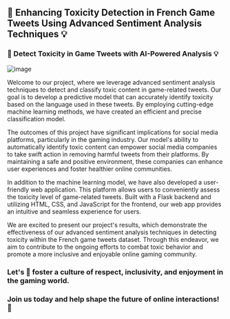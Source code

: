 ## 🚀 Enhancing Toxicity Detection in French Game Tweets Using Advanced Sentiment Analysis Techniques 💡


### 🚀 Detect Toxicity in Game Tweets with AI-Powered Analysis 💡

![image](https://github.com/mmuzammil196/Breadcrumbsfrench-game-tweets-toxicity-detection/assets/77389040/680553a9-f699-460b-81d5-0ea606e90ef4)


Welcome to our project, where we leverage advanced sentiment analysis techniques to detect and classify toxic content in game-related tweets. Our goal is to develop a predictive model that can accurately identify toxicity based on the language used in these tweets. By employing cutting-edge machine learning methods, we have created an efficient and precise classification model.

The outcomes of this project have significant implications for social media platforms, particularly in the gaming industry. Our model's ability to automatically identify toxic content can empower social media companies to take swift action in removing harmful tweets from their platforms. By maintaining a safe and positive environment, these companies can enhance user experiences and foster healthier online communities.

In addition to the machine learning model, we have also developed a user-friendly web application. This platform allows users to conveniently assess the toxicity level of game-related tweets. Built with a Flask backend and utilizing HTML, CSS, and JavaScript for the frontend, our web app provides an intuitive and seamless experience for users.

We are excited to present our project's results, which demonstrate the effectiveness of our advanced sentiment analysis techniques in detecting toxicity within the French game tweets dataset. Through this endeavor, we aim to contribute to the ongoing efforts to combat toxic behavior and promote a more inclusive and enjoyable online gaming community.

### Let's 🌟 foster a culture of respect, inclusivity, and enjoyment in the gaming world. 

### Join us today and help shape the future of online interactions! 🚀
